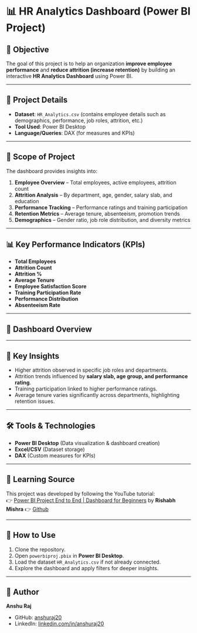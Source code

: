 # 📊 HR Analytics Dashboard (Power BI Project)

## 🎯 Objective  
The goal of this project is to help an organization **improve employee performance** and **reduce attrition (increase retention)** by building an interactive **HR Analytics Dashboard** using Power BI.  

---

## 📂 Project Details  
- **Dataset**: `HR_Analytics.csv` (contains employee details such as demographics, performance, job roles, attrition, etc.)  
- **Tool Used**: Power BI Desktop  
- **Language/Queries**: DAX (for measures and KPIs)  

---

## 📌 Scope of Project  
The dashboard provides insights into:  
1. **Employee Overview** – Total employees, active employees, attrition count  
2. **Attrition Analysis** – By department, age, gender, salary slab, and education  
3. **Performance Tracking** – Performance ratings and training participation  
4. **Retention Metrics** – Average tenure, absenteeism, promotion trends  
5. **Demographics** – Gender ratio, job role distribution, and diversity metrics  

---

## 📊 Key Performance Indicators (KPIs)  
- **Total Employees**  
- **Attrition Count**  
- **Attrition %**  
- **Average Tenure**  
- **Employee Satisfaction Score**  
- **Training Participation Rate**  
- **Performance Distribution**  
- **Absenteeism Rate**  

---

## 📸 Dashboard Overview  



---

## 🔑 Key Insights  
- Higher attrition observed in specific job roles and departments.  
- Attrition trends influenced by **salary slab, age group, and performance rating**.  
- Training participation linked to higher performance ratings.  
- Average tenure varies significantly across departments, highlighting retention issues.  

---

## 🛠 Tools & Technologies  
- **Power BI Desktop** (Data visualization & dashboard creation)  
- **Excel/CSV** (Dataset storage)  
- **DAX** (Custom measures for KPIs)  

---

## 📖 Learning Source  
This project was developed by following the YouTube tutorial:  
👉 [Power BI Project End to End | Dashboard for Beginners](https://youtu.be/j4xlVLgsmNQ?si=ub8F2xLspiPsZl6O) by **Rishabh Mishra** 
👉 [Github](https://github.com/rishabhnmishra)

---

## 🚀 How to Use  
1. Clone the repository.  
2. Open `powerbiproj.pbix` in **Power BI Desktop**.  
3. Load the dataset `HR_Analytics.csv` if not already connected.  
4. Explore the dashboard and apply filters for deeper insights.  

---

## 📌 Author  
**Anshu Raj**  
- GitHub: [anshuraj20](https://github.com/anshuraj20)  
- LinkedIn: [linkedin.com/in/anshuraj20](https://www.linkedin.com/in/anshuraj20/)  
